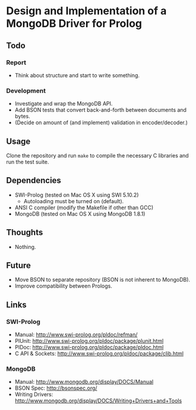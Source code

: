 # Design and Implementation of a MongoDB Driver for Prolog

## Todo

### Report

 * Think about structure and start to write something.

### Development

 * Investigate and wrap the MongoDB API.
 * Add BSON tests that convert back-and-forth between documents and bytes.
 * (Decide on amount of (and implement) validation in encoder/decoder.)

## Usage

Clone the repository and run `make` to compile the necessary C libraries
and run the test suite.

## Dependencies

 * SWI-Prolog (tested on Mac OS X using SWI 5.10.2)
    * Autoloading must be turned on (default).
 * ANSI C compiler (modify the Makefile if other than GCC)
 * MongoDB (tested on Mac OS X using MongoDB 1.8.1)

## Thoughts

 * Nothing.

## Future

 * Move BSON to separate repository (BSON is not inherent to MongoDB).
 * Improve compatibility between Prologs.

## Links

### SWI-Prolog

 * Manual: <http://www.swi-prolog.org/pldoc/refman/>
 * PlUnit: <http://www.swi-prolog.org/pldoc/package/plunit.html>
 * PlDoc: <http://www.swi-prolog.org/pldoc/package/pldoc.html>
 * C API & Sockets: <http://www.swi-prolog.org/pldoc/package/clib.html>

### MongoDB

 * Manual: <http://www.mongodb.org/display/DOCS/Manual>
 * BSON Spec: <http://bsonspec.org/>
 * Writing Drivers: <http://www.mongodb.org/display/DOCS/Writing+Drivers+and+Tools>
